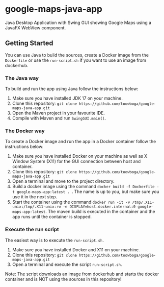 # google-maps-java-app
Java Desktop Application with Swing GUI showing Google Maps using a JavaFX WebView component.

## Getting Started

You can use Java to build the sources, create a Docker image from the `Dockerfile` or use the `run-script.sh` if you want to use an image from dockerhub.

### The Java way

To build and run the app using Java follow the instructions below:

1. Make sure you have installed JDK 17 on your machine.
2. Clone this repository:
`git clone https://github.com/toowboga/google-maps-java-app.git`
3. Open the Maven project in your favourite IDE.
4. Compile with Maven and run `SwingGUI.main()`.

### The Docker way

To create a Docker image and run the app in a Docker container follow the instructions below:

1. Make sure you have installed Docker on your machine as well as X Window System (X11) for the GUI connection between host and container. 
2. Clone this repository:
`git clone https://github.com/toowboga/google-maps-java-app.git`
3. Open a terminal and move to the project directory.
4. Build a docker image using the command `docker build -f Dockerfile -t google-maps-app:latest . `. The name is up to you, but make sure you use it in the next step.
5. Start the container using the command `docker run -it -v /tmp/.X11-unix:/tmp/.X11-unix:rw -e DISPLAY=host.docker.internal:0 google-maps-app:latest`. The maven build is executed in the container and the app runs until the container is stopped. 

### Execute the run script

The easiest way is to execute the `run-script.sh`. 

1. Make sure you have installed Docker and X11 on your machine.
2. Clone this repository:
`git clone https://github.com/toowboga/google-maps-java-app.git`
3. Open a terminal and execute the script `run-script.sh`.

Note: The script downloads an image from dockerhub and starts the docker container and is NOT using the sources in this repository!
